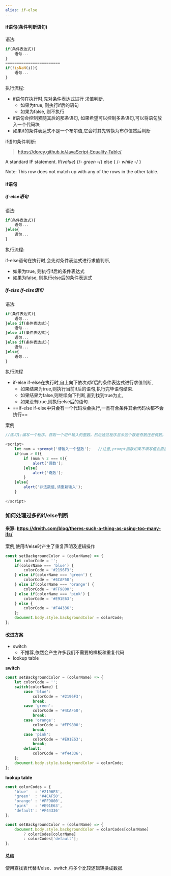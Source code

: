 ```yaml
---
alias: if-else
---
```



#### if语句(条件判断语句)

语法: 

```JavaScript
if(条件表达式){
    语句...
}
========================  
if(!isNaN(i)){
    语句...
}
```

执行流程:

* if语句在执行时,先对条件表达式进行 求值判断.
  * 如果为true, 则执行if后的语句
  * 如果为false, 则不执行
* if语句会控制紧随其后的那条语句, 如果希望可以控制多条语句,可以将语句放入一个代码块
* 如果if的条件表达式不是一个布尔值,它会将其先转换为布尔值然后判断



if语句条件判断:

> https://dorey.github.io/JavaScript-Equality-Table/

A standard IF statement. If(*value*) {/*- green -*/} else { /*- white -*/ }

Note: This row does not match up with any of the rows in the other table.




#### if语句

##### if-else语句

语法:

```JavaScript
if(条件表达式){
    语句...
}else{
    语句...
}
```

执行流程:

if-else语句在执行时,会先对条件表达式进行求值判断,
* 如果为true, 则执行if后的条件表达式
* 如果为false, 则执行else后的条件表达式





#####  if-else if-else语句

语法:

```JavaScript
if(条件表达式){
    语句...
}else if(条件表达式){
    语句...
}else if(条件表达式){
    语句...
}else if(条件表达式){
    语句...
}else{
    语句...
}
```

执行流程
* if-else if-else在执行时,自上向下依次对if后的条件表达式进行求值判断,
  * 如果结果为true,则执行当前if后的语句,执行完毕语句结束.
  * 如果结果为false,则继续向下判断,直到找到true为止,
  * 如果没有true,则执行else后的语句.
* ==if-else if-else中只会有一个代码块会执行,一旦符合条件其余代码块都不会执行==

案例

```JavaScript
//练习1:编写一个程序，获取一个用户输入的整数。然后通过程序显示这个数是奇数还是偶数。

<script>
    let num = +prompt('请输入一个整数');   //注意,prompt函数如果不填写值会直接返回一个字符串
	if(num > 0){
        if (num % 2 === 0){
        	alert('偶数');
    	}else{
        	alert('奇数');
    	}
    }else{
        alert('非法数值,请重新输入');
    }
    
</script>   

```


### 如何处理过多的if/else判断

#### 来源: https://dreith.com/blog/theres-such-a-thing-as-using-too-many-ifs/


案例,使用if/else时产生了重复声明及逻辑操作
```js
const setBackgroundColor = (colorName) => {
	let colorCode = '';
	if(colorName === 'blue') {
		colorCode = '#2196F3';
	} else if(colorName === 'green') {
		colorCode = '#4CAF50';
	} else if(colorName === 'orange') {
		colorCode = '#FF9800';
	} else if(colorName === 'pink') {
		colorCode = '#E91E63';
	} else {
		colorCode = '#F44336';
	};
	document.body.style.backgroundColor = colorCode;
};
```

#### 改进方案
* switch
	* 不推荐,依然会产生许多我们不需要的样板和重复代码
* lookup table

**switch**
```js
const setBackgroundColor = (colorName) => {
	let colorCode = '';
	switch(colorName) {
		case 'blue':
			colorCode = '#2196F3';
			break;
		case 'green':
			colorCode = '#4CAF50';
			break;
		case 'orange':
			colorCode = '#FF9800';
			break;
		case 'pink':
			colorCode = '#E91E63';
			break;
		default:
			colorCode = '#f44336';
	};
	document.body.style.backgroundColor = colorCode;
};
```

**lookup table**
```js
const colorCodes = {
	'blue'   : '#2196F3',
	'green'  : '#4CAF50',
	'orange' : '#FF9800',
	'pink'   : '#E91E63',
	'default': '#F44336'
};

const setBackgroundColor = (colorName) => {
	document.body.style.backgroundColor = colorCodes[colorName]
		? colorCodes[colorName]
		: colorCodes['default'];
};
```


#### 总结
使用查找表代替if/else、switch,将多个比较逻辑转换成数据.